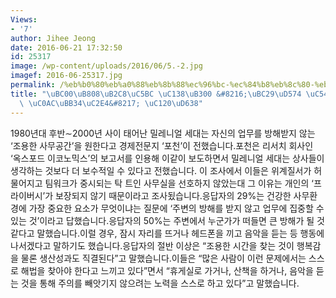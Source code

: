 ```yaml
---
Views:
- '7'
author: Jihee Jeong
date: 2016-06-21 17:32:50
id: 25317
image: /wp-content/uploads/2016/06/5.-2.jpg
imagef: 2016-06-25317.jpg
permalink: /%eb%b0%80%eb%a0%88%eb%8b%88%ec%96%bc-%ec%84%b8%eb%8c%80-%eb%b0%a9%ed%95%b4-%ec%95%88%eb%b0%9b%eb%8a%94-%ec%82%ac%eb%ac%b4%ec%8b%a4-%ec%84%a0%ed%98%b8/
title: "\uBC00\uB808\uB2C8\uC5BC \uC138\uB300 &#8216;\uBC29\uD574 \uC548\uBC1B\uB294\
  \ \uC0AC\uBB34\uC2E4&#8217; \uC120\uD638"
---
```


1980년대 후반∼2000년 사이 태어난 밀레니얼 세대는 자신의 업무를 방해받지 않는 &#8216;조용한 사무공간&#8217;을 원한다고 경제전문지 &#8216;포천&#8217;이 전했습니다.포천은 리서치 회사인 &#8216;옥스포드 이코노믹스&#8217;의 보고서를 인용해 이같이 보도하면서 밀레니얼 세대는 상사들이 생각하는 것보다 더 보수적일 수 있다고 전했습니다. 이 조사에서 이들은 위계질서가 허물어지고 팀워크가 중시되는 탁 트인 사무실을 선호하지 않았는대 그 이유는 개인의 &#8216;프라이버시&#8217;가 보장되지 않기 때문이라고 조사됬습니다.응답자의 29%는 건강한 사무환경에 가장 중요한 요소가 무엇이냐는 질문에 &#8216;주변의 방해를 받지 않고 업무에 집중할 수 있는 것&#8217;이라고 답했습니다.응답자의 50%는 주변에서 누군가가 떠들면 큰 방해가 될 것 같다고 말했습니다.이럴 경우, 잠시 자리를 뜨거나 헤드폰을 끼고 음악을 듣는 등 행동에 나서겠다고 말하기도 했습니다.응답자의 절반 이상은 &#8220;조용한 시간을 찾는 것이 행복감을 물론 생산성과도 직결된다&#8221;고 말했습니다.이들은 &#8220;많은 사람이 이런 문제에서는 스스로 해법을 찾아야 한다고 느끼고 있다&#8221;면서 &#8220;휴게실로 가거나, 산책을 하거나, 음악을 듣는 것을 통해 주의를 빼앗기지 않으려는 노력을 스스로 하고 있다&#8221;고 말했습니다.